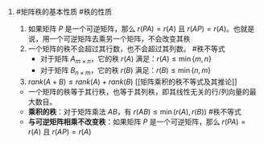 1. #矩阵秩的基本性质 #秩的性质  
	1. 如果矩阵 $P$ 是一个可逆矩阵，那么 $r(PA) = r(A)$ 且 $r(AP) = r(A)$。也就是说，用一个可逆矩阵去乘另一个矩阵，不会改变其秩
	2. 一个矩阵的秩不会超过其行数，也不会超过其列数。 #秩不等式 
	    *   对于矩阵 $A_{m \times n}$，它的秩 $r(A)$ 满足：$r(A) \le \min\{m, n\}$
	    *   对于矩阵 $B_{n \times m}$，它的秩 $r(B)$ 满足：$r(B) \le \min\{n, m\}$ 
	3.  $rank(A+B) \le rank(A) + rank(B)$  [[矩阵乘积的秩不等式及其推论]]

    *   一个矩阵的秩等于其行秩，也等于其列秩，即其线性无关的行/列向量的最大数目。
    *   **乘积的秩**：对于矩阵乘法 $AB$，有 $r(AB) \le \min(r(A), r(B))$  #秩不等式 
    *   **与可逆矩阵相乘不改变秩**：如果矩阵 $P$ 是一个可逆矩阵，那么 $r(PA) = r(A)$ 且 $r(AP) = r(A)$
